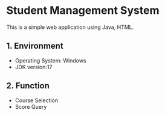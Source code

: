 # Student Management System
This is a simple web application using Java, HTML.
## 1. Environment
- Operating System: Windows
- JDK version:17
## 2. Function
- Course Selection
- Score Query